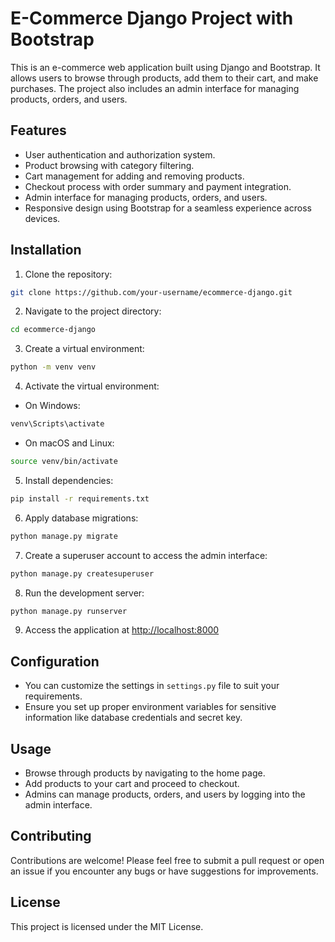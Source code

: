 # E-Commerce Django Project with Bootstrap

This is an e-commerce web application built using Django and Bootstrap. It allows users to browse through products, add them to their cart, and make purchases. The project also includes an admin interface for managing products, orders, and users.

## Features

- User authentication and authorization system.
- Product browsing with category filtering.
- Cart management for adding and removing products.
- Checkout process with order summary and payment integration.
- Admin interface for managing products, orders, and users.
- Responsive design using Bootstrap for a seamless experience across devices.

## Installation

1. Clone the repository:

```bash
git clone https://github.com/your-username/ecommerce-django.git
```

2. Navigate to the project directory:

```bash
cd ecommerce-django
```

3. Create a virtual environment:

```bash
python -m venv venv
```

4. Activate the virtual environment:

- On Windows:

```bash
venv\Scripts\activate
```

- On macOS and Linux:

```bash
source venv/bin/activate
```

5. Install dependencies:

```bash
pip install -r requirements.txt
```

6. Apply database migrations:

```bash
python manage.py migrate
```

7. Create a superuser account to access the admin interface:

```bash
python manage.py createsuperuser
```

8. Run the development server:

```bash
python manage.py runserver
```

9. Access the application at [http://localhost:8000](http://localhost:8000)

## Configuration

- You can customize the settings in `settings.py` file to suit your requirements.
- Ensure you set up proper environment variables for sensitive information like database credentials and secret key.

## Usage

- Browse through products by navigating to the home page.
- Add products to your cart and proceed to checkout.
- Admins can manage products, orders, and users by logging into the admin interface.

## Contributing

Contributions are welcome! Please feel free to submit a pull request or open an issue if you encounter any bugs or have suggestions for improvements.

## License

This project is licensed under the MIT License.
